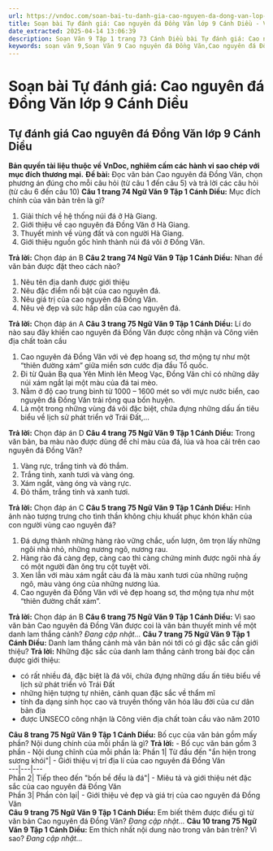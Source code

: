 ```yaml
---
url: https://vndoc.com/soan-bai-tu-danh-gia-cao-nguyen-da-dong-van-lop-9-canh-dieu-326190
title: Soạn bài Tự đánh giá: Cao nguyên đá Đồng Văn lớp 9 Cánh Diều - VnDoc.com
date_extracted: 2025-04-14 13:06:39
description: Soạn Văn 9 Tập 1 trang 73 Cánh Diều bài Tự đánh giá: Cao nguyên đá Đồng Văn gồm phần trả lời chi tiết, đầy đủ, bám sát các câu hỏi, yêu cầu trong SGK (chỉ có trên VnDoc). Mời các bạn tham khảo.
keywords: soạn văn 9,Soạn Văn 9 Cao nguyên đá Đồng Văn,Cao nguyên đá Đồng Văn lớp 9,Soạn bài Tự đánh giá Cao nguyên đá Đồng Văn,Tự đánh giá Cao nguyên đá Đồng Văn lớp 9 Cánh Diều,soạn văn 9 Tập 1 trang 73 Cánh Diều,Cao nguyên đá Đồng Văn lớp 9 Cánh Diều,Cao nguyên đá Đồng Văn trang 73 lớp 9,văn 9,ngữ văn 9,soạn văn 9 Cánh Diều,soạn văn 9 tập 1,giải văn 9,soạn ngữ văn 9,giải ngữ văn 9,giải sgk ngữ văn 9
---
```


# Soạn bài Tự đánh giá: Cao nguyên đá Đồng Văn lớp 9 Cánh Diều
## **Tự đánh giá Cao nguyên đá Đồng Văn lớp 9 Cánh Diều**
**Bản quyền tài liệu thuộc về VnDoc, nghiêm cấm các hành vi sao chép với mục đích thương mại.**
**Đề bài:** Đọc văn bản Cao nguyên đá Đồng Văn, chọn phương án đúng cho mỗi câu hỏi \(từ câu 1 đến câu 5\) và trả lời các câu hỏi \(từ câu 6 đến câu 10\)
**Câu 1 trang 74 Ngữ Văn 9 Tập 1 Cánh Diều:** Mục đích chính của văn bản trên là gì?
  1. Giải thích về hệ thống núi đá ở Hà Giang.
  2. Giới thiệu về cao nguyên đá Đồng Văn ở Hà Giang.
  3. Thuyết minh về vùng đất và con người Hà Giang.
  4. Giới thiệu nguồn gốc hình thành núi đá vôi ở Đồng Văn.

**Trả lời:**
Chọn đáp án B
**Câu 2 trang 74 Ngữ Văn 9 Tập 1 Cánh Diều:** Nhan đề văn bản được đặt theo cách nào?
  1. Nêu tên địa danh được giới thiệu
  2. Nêu đặc điểm nổi bật của cao nguyên đá.
  3. Nêu giá trị của cao nguyên đá Đồng Văn.
  4. Nêu vẻ đẹp và sức hấp dẫn của cao nguyên đá.

**Trả lời:**
Chọn đáp án A
**Câu 3 trang 75 Ngữ Văn 9 Tập 1 Cánh Diều:** Lí do nào sau đây khiến cao nguyên đá Đồng Văn được công nhận và Công viên địa chất toàn cầu
  1. Cao nguyên đá Đồng Văn với vẻ đẹp hoang sơ, thơ mộng tự như một “thiên đường xám” giữa miền sơn cước địa đầu Tổ quốc.
  2. Đi từ Quản Bạ qua Yên Minh lên Meog Vạc, Đồng Văn chỉ có những dãy núi xám ngắt lại một màu của đá tai mèo.
  3. Nằm ở độ cao trung bình từ 1000 – 1600 mét so với mực nước biển, cao nguyên đá Đồng Văn trải rộng qua bốn huyện.
  4. Là một trong những vùng đá vôi đặc biệt, chứa đựng những dấu ấn tiêu biểu về lịch sử phát triển vở Trái Đất,...

**Trả lời:**
Chọn đáp án D
**Câu 4 trang 75 Ngữ Văn 9 Tập 1 Cánh Diều:** Trong văn bản, ba màu nào được dùng để chỉ màu của đá, lúa và hoa cải trên cao nguyên đá Đồng Văn?
  1. Vàng rực, trắng tinh và đỏ thắm.
  2. Trắng tinh, xanh tươi và vàng óng.
  3. Xám ngắt, vàng óng và vàng rực.
  4. Đỏ thắm, trắng tinh và xanh tươi.

**Trả lời:**
Chọn đáp án C
**Câu 5 trang 75 Ngữ Văn 9 Tập 1 Cánh Diều:** Hình ảnh nào tượng trưng cho tình thần không chịu khuất phục khón khăn của con người vùng cao nguyên đá?
  1. Đá dựng thành những hàng rào vững chắc, uốn lượn, ôm trọn lấy những ngôi nhà nhỏ, những nương ngô, nương rau.
  2. Hàng rào đá càng đẹp, càng cao thì càng chứng minh được ngôi nhà ấy có một người đàn ông trụ cột tuyệt vời.
  3. Xen lẫn với màu xám ngắt cảu đá là màu xanh tươi của những ruộng ngô, màu vàng óng của những nương lúa.
  4. Cao nguyên đá Đồng Văn với vẻ đẹp hoang sơ, thơ mộng tựa như một “thiên đường chất xám”.

**Trả lời:**
Chọn đáp án B
**Câu 6 trang 75 Ngữ Văn 9 Tập 1 Cánh Diều:** Vì sao văn bản Cao nguyên đá Đồng Văn được coi là văn bản thuyết minh về một danh lam thắng cảnh?
_Đang cập nhật..._
**Câu 7 trang 75 Ngữ Văn 9 Tập 1 Cánh Diều:** Danh lam thắng cảnh mà văn bản nói tới có gì đặc sắc cần giới thiệu?
**Trả lời:**
Những đặc sắc của danh lam thắng cảnh trong bài đọc cần được giới thiệu:
  * có rất nhiều đá, đặc biệt là đá vôi, chứa đựng những dấu ấn tiêu biểu về lịch sử phát triển vỏ Trái Đất
  * những hiện tượng tự nhiên, cảnh quan đặc sắc về thẩm mĩ
  * tính đa dạng sinh học cao và truyền thống văn hóa lâu đời của cư dân bản địa
  * được UNSECO công nhận là Công viên địa chất toàn cầu vào năm 2010

**Câu 8 trang 75 Ngữ Văn 9 Tập 1 Cánh Diều:** Bố cục của văn bản gồm mấy phần? Nội dung chính của mỗi phần là gì?
**Trả lời:**
\- Bố cục văn bản gồm 3 phần
\- Nội dung chĩnh của mỗi phần là:
Phần 1| Từ đầu đến "ẩn hiện trong sương khói"| \- Giới thiệu vị trí địa lí của cao nguyên đá Đồng Văn  
---|---|---  
Phần 2| Tiếp theo đến "bốn bề đều là đá"| \- Miêu tả và giới thiệu nét đặc sắc của cao nguyên đá Đồng Văn  
Phần 3| Phần còn lại| \- Giới thiệu vẻ đẹp và giá trị của cao nguyên đá Đồng Văn  
**Câu 9 trang 75 Ngữ Văn 9 Tập 1 Cánh Diều:** Em biết thêm được điều gì từ văn bản Cao nguyên đá Đồng Văn?
_Đang cập nhật..._
**Câu 10 trang 75 Ngữ Văn 9 Tập 1 Cánh Diều:** Em thích nhất nội dung nào trong văn bản trên? Vì sao?
_Đang cập nhật..._
